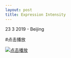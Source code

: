 ```yaml
---
layout: post
title: Expression Intensity
---
```


<p class="meta">23  3  2019 - Beijing</p>

#点击播放

[![点击播放](http://img.youtube.com/vi/T-D1KVIuvjA/0.jpg)](/wwjwhen.github.io/images/Expression_intensity_deom.mp4)

